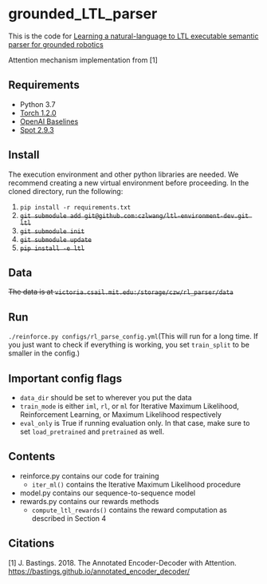 # grounded_LTL_parser
This is the code for [Learning a natural-language to LTL executable semantic parser for grounded robotics](https://arxiv.org/abs/2008.03277)

Attention mechanism implementation from [1]

## Requirements
 - Python 3.7
 - [Torch 1.2.0](https://pytorch.org/get-started/locally/)
 - [OpenAI Baselines](https://github.com/openai/baselines)
 - [Spot 2.9.3](https://spot.lrde.epita.fr/install.html)

## Install
The execution environment and other python libraries are needed. We recommend creating a new virtual environment before proceeding.  In the cloned directory, run the following:
 1. `pip install -r requirements.txt`
 2. ~~`git submodule add git@github.com:czlwang/ltl-environment-dev.git ltl`~~
 3. ~~`git submodule init`~~
 4. ~~`git submodule update`~~
 5. ~~`pip install -e ltl`~~


## Data
~~The data is at `victoria.csail.mit.edu:/storage/czw/rl_parser/data`~~

## Run
`./reinforce.py configs/rl_parse_config.yml`(This will run for a long time. If you just want to check if everything is working, you set `train_split` to be smaller in the config.)

## Important config flags
- `data_dir` should be set to wherever you put the data
- `train_mode` is either `iml`, `rl`, or `ml` for Iterative Maximum Likelihood, Reinforcement Learning, or Maximum Likelihood respectively
- `eval_only` is True if running evaluation only. In that case, make sure to set `load_pretrained` and `pretrained` as well.

## Contents

- reinforce.py contains our code for training
	- `iter_ml()` contains the Iterative Maximum Likelihood procedure
- model.py contains our sequence-to-sequence model
- rewards.py contains our rewards methods
	- `compute_ltl_rewards()` contains the reward computation as described in Section 4

## Citations
[1] J. Bastings. 2018. The Annotated Encoder-Decoder with Attention. https://bastings.github.io/annotated_encoder_decoder/
